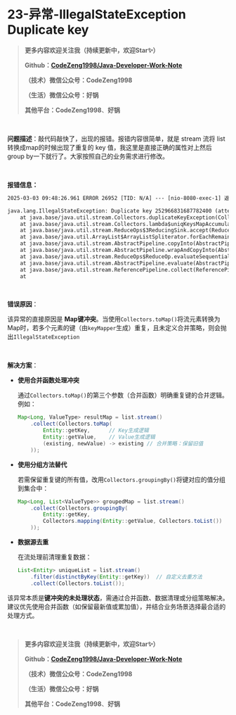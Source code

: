 # 23-异常-IllegalStateException Duplicate key



> **更多内容欢迎关注我（持续更新中，欢迎Star✨）**
>
> **Github：[CodeZeng1998/Java-Developer-Work-Note](https://github.com/CodeZeng1998/Java-Developer-Work-Note)**
>
> **（技术）微信公众号：CodeZeng1998**
>
> **（生活）微信公众号：好锅**
>
> **其他平台：CodeZeng1998**、**好锅**



<br/>



**问题描述**：敲代码敲快了，出现的报错。报错内容很简单，就是 stream 流将 list 转换成map的时候出现了重复的 key 值，我这里是直接正确的属性对上然后group by一下就行了。大家按照自己的业务需求进行修改。



<br/>

**报错信息：**

```txt
2025-03-03 09:48:26.961 ERROR 26952 [TID: N/A] --- [nio-8080-exec-1] 返回异常内容:

java.lang.IllegalStateException: Duplicate key 252966831687782400 (attempted merging values 251528275941982208 and 252178618943610880)
	at java.base/java.util.stream.Collectors.duplicateKeyException(Collectors.java:135) ~[na:na]
	at java.base/java.util.stream.Collectors.lambda$uniqKeysMapAccumulator$1(Collectors.java:182) ~[na:na]
	at java.base/java.util.stream.ReduceOps$3ReducingSink.accept(ReduceOps.java:169) ~[na:na]
	at java.base/java.util.ArrayList$ArrayListSpliterator.forEachRemaining(ArrayList.java:1625) ~[na:na]
	at java.base/java.util.stream.AbstractPipeline.copyInto(AbstractPipeline.java:509) ~[na:na]
	at java.base/java.util.stream.AbstractPipeline.wrapAndCopyInto(AbstractPipeline.java:499) ~[na:na]
	at java.base/java.util.stream.ReduceOps$ReduceOp.evaluateSequential(ReduceOps.java:921) ~[na:na]
	at java.base/java.util.stream.AbstractPipeline.evaluate(AbstractPipeline.java:234) ~[na:na]
	at java.base/java.util.stream.ReferencePipeline.collect(ReferencePipeline.java:682) ~[na:na]
	at 
```



<br/>

**错误原因**：

该异常的直接原因是 **Map键冲突**。当使用`Collectors.toMap()`将流元素转换为Map时，若多个元素的键（由`keyMapper`生成）重复，且未定义合并策略，则会抛出`IllegalStateException`

<br/>

**解决方案**：

* **使用合并函数处理冲突**

  通过`Collectors.toMap()`的第三个参数（合并函数）明确重复键的合并逻辑。例如：

  ```java
  Map<Long, ValueType> resultMap = list.stream()
      .collect(Collectors.toMap(
          Entity::getKey,      // Key生成逻辑
          Entity::getValue,    // Value生成逻辑
          (existing, newValue) -> existing // 合并策略：保留旧值
      ));
  ```

* **使用分组方法替代**

  若需保留重复键的所有值，改用`Collectors.groupingBy()`将键对应的值分组到集合中：

  ```java
  Map<Long, List<ValueType>> groupedMap = list.stream()
      .collect(Collectors.groupingBy(
          Entity::getKey,
          Collectors.mapping(Entity::getValue, Collectors.toList())
      ));
  ```

* **数据源去重**

  在流处理前清理重复数据：

  ```java
  List<Entity> uniqueList = list.stream()
      .filter(distinctByKey(Entity::getKey))  // 自定义去重方法
      .collect(Collectors.toList());
  ```



该异常本质是**键冲突的未处理状态**，需通过合并函数、数据清理或分组策略解决。建议优先使用合并函数（如保留最新值或累加值），并结合业务场景选择最合适的处理方式。

<br/>



> **更多内容欢迎关注我（持续更新中，欢迎Star✨）**
>
> **Github：[CodeZeng1998/Java-Developer-Work-Note](https://github.com/CodeZeng1998/Java-Developer-Work-Note)**
>
> **（技术）微信公众号：CodeZeng1998**
>
> **（生活）微信公众号：好锅**
>
> **其他平台：CodeZeng1998**、**好锅**



